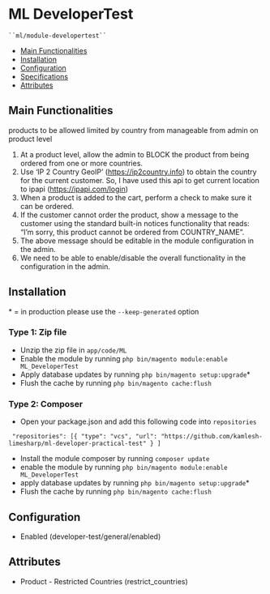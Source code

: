 # ML DeveloperTest

    ``ml/module-developertest``

- [Main Functionalities](#markdown-header-main-functionalities)
- [Installation](#markdown-header-installation)
- [Configuration](#markdown-header-configuration)
- [Specifications](#markdown-header-specifications)
- [Attributes](#markdown-header-attributes)


## Main Functionalities
products to be allowed limited by country from manageable from admin on product level

1. At a product level, allow the admin to BLOCK the product from being ordered from one or more countries.
2. Use ‘IP 2 Country GeoIP’ (https://ip2country.info) to obtain the country for the current customer. So, I have used this api to get current location to ipapi (https://ipapi.com/login)
3. When a product is added to the cart, perform a check to make sure it can be ordered.
4. If the customer cannot order the product, show a message to the customer using the standard built-in
   notices functionality that reads:
   “I’m sorry, this product cannot be ordered from COUNTRY_NAME”.
5. The above message should be editable in the module configuration in the admin.
6. We need to be able to enable/disable the overall functionality in the configuration in the admin.

## Installation
\* = in production please use the `--keep-generated` option

### Type 1: Zip file

- Unzip the zip file in `app/code/ML`
- Enable the module by running `php bin/magento module:enable ML_DeveloperTest`
- Apply database updates by running `php bin/magento setup:upgrade`\*
- Flush the cache by running `php bin/magento cache:flush`

### Type 2: Composer

- Open your package.json and add this following code into `repositories`

` "repositories": [{
"type": "vcs",
"url": "https://github.com/kamlesh-limesharp/ml-developer-practical-test"
}
]`
- Install the module composer by running `composer update`
- enable the module by running `php bin/magento module:enable ML_DeveloperTest`
- apply database updates by running `php bin/magento setup:upgrade`\*
- Flush the cache by running `php bin/magento cache:flush`


## Configuration

- Enabled (developer-test/general/enabled)

## Attributes

- Product - Restricted Countries (restrict_countries)

